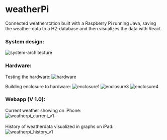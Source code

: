 # weatherPi
Connected weatherstation built with a Raspberry Pi running Java, saving the weather-data to a H2-database and then visualizes the data with React. 

### System design:
![system-architecture](https://cloud.githubusercontent.com/assets/15261370/24346555/1fe25dde-12d5-11e7-831a-8b39174741b3.png)


### Hardware:
Testing the hardware:
![hardware](https://cloud.githubusercontent.com/assets/15261370/24346477/cf2d3c60-12d4-11e7-9671-0a8aaab4f995.jpg)

Building enclosure to hardware:
![enclosure1](https://cloud.githubusercontent.com/assets/15261370/24453777/9166c520-1489-11e7-9239-ea33a004b79e.JPG)
![enclosure3](https://cloud.githubusercontent.com/assets/15261370/24453776/91657f3a-1489-11e7-9871-fb7e7b9a4c9f.JPG)
![enclosure4](https://cloud.githubusercontent.com/assets/15261370/24453775/9164c75c-1489-11e7-936c-65681e8bbba9.JPG)

### Webapp (V 1.0):
Current weather showing on iPhone:<br/>
![weatherpi_current_v1](https://cloud.githubusercontent.com/assets/15261370/24718518/937e2742-1a36-11e7-940c-b7487c532f35.png)
<br/>
<br/>
History of weatherdata visualized in graphs on iPad:<br/>
![weatherpi_history_v1](https://cloud.githubusercontent.com/assets/15261370/24718503/8bf14824-1a36-11e7-8bc1-7cf73709ee92.png)
